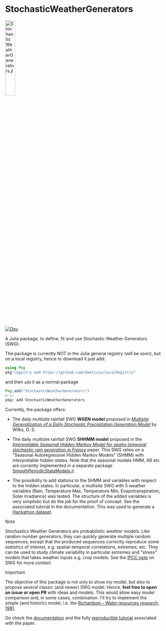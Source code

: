 # StochasticWeatherGenerators

[<img src="https://raw.githubusercontent.com/dmetivie/StochasticWeatherGenerators.jl/master/docs/src/assets/logo.svg" width="25%" alt = "StochasticWeatherGenerators.jl"/>
](https://raw.githubusercontent.com/dmetivie/StochasticWeatherGenerators.jl/master/docs/src/assets/logo.svg)

[![Dev](https://img.shields.io/badge/docs-dev-blue.svg)](https://dmetivie.github.io/StochasticWeatherGenerators.jl/dev/)

A Julia package, to define, fit and use Stochastic Weather Generators (SWG).

The package is currently NOT in the Julia general registry (will be soon), but on a local registry, hence to download it just add:

```julia
using Pkg
pkg"registry add https://github.com/dmetivie/LocalRegistry"
```

and then `add` it as a normal package

```julia
Pkg.add("StochasticWeatherGenerators")
# or
pkg> add StochasticWeatherGenerators
```

Currently, the package offers:
- The daily multisite rainfall SWG **WGEN model** proposed in [*Multisite Generalization of a Daily Stochastic Precipitation Generation Model*](https://www.sciencedirect.com/science/article/pii/S0022169498001863) by Wilks, D. S.

- The daily multisite rainfall SWG **SHHMM model** proposed in the [*Interpretable Seasonal Hidden Markov Model for spatio-temporal stochastic rain generation in France*](https://hal.inrae.fr/hal-04621349) paper. This SWG relies on a "Seasonal Autoregressive Hidden Markov Models" (SHMM) with interpretable hidden states. Note that the seasonal models HMM, AR etc are currently implemented in a separate package [SmoothPeriodicStatsModels.jl](https://github.com/dmetivie/SmoothPeriodicStatsModels.jl).

- The possibility to add stations to the SHMM and variables with respect to the hidden states. In particular, a multisite SWG with 5 weather variables (Rain, Temperature Max, Temperature Min, Evapotranspiration, Solar Irradiance) was tested. The structure of the added variables is very simplistic but do the job for the proof of concept. See the associated tutorial in the documentation. This was used to generate a [Hackathon dataset](https://doi.org/10.57745/C3FNBY).

> [!NOTE]
> Stochastics Weather Generators are probabilistic weather models. Like random number generators, they can quickly generate multiple random sequences, except that the produced sequences correctly reproduce some statistics of interest, e.g. spatial-temporal correlations, extremes, etc.
> They can be used to study climate variability in particular extremes and "stress" models that takes weather inputs e.g. crop models. See the [IPCC note](https://www.ipcc-data.org/guidelines/pages/weather_generators.html) on SWG for more context.

> [!IMPORTANT]
> The objective of this package is not only to show *my* model, but also to propose several classic (and newer) SWG model. Hence, **feel free to open an issue or open PR** with ideas and models.
> This would allow easy model comparison and, in some cases, combination.
> I'll try to implement the simple (and historic) model, i.e. the [Richardson - Water resources research, 1981](https://agupubs.onlinelibrary.wiley.com/doi/abs/10.1029/wr017i001p00182).

Go check the [documentation](https://dmetivie.github.io/StochasticWeatherGenerators.jl/dev/) and the fully [reproducible tutorial](https://dmetivie.github.io/StochasticWeatherGenerators.jl/dev/examples/tuto_paper/) associated with the paper.
